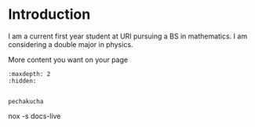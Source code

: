 # Introduction

I am a current first year student at URI pursuing a BS in mathematics. I am considering a double major in physics. 


More content you want on your page



```{toctree}
:maxdepth: 2
:hidden:


pechakucha
```
nox -s docs-live
